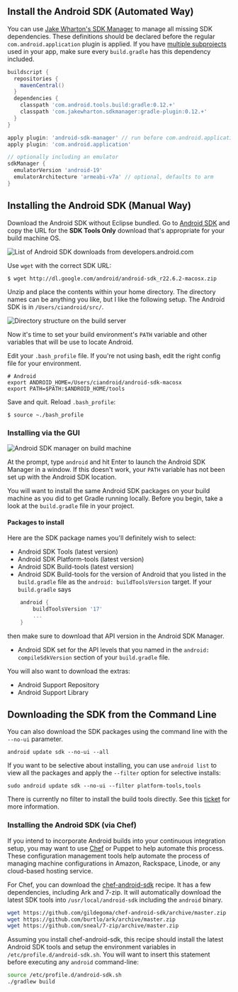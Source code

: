 ## Install the Android SDK (Automated Way)

You can use [Jake Wharton's SDK Manager](https://github.com/JakeWharton/sdk-manager-plugin) to manage all missing SDK dependencies.  These definitions should be declared before the regular `com.android.application` plugin is applied.  If you have [multiple subprojects](http://gradle.org/docs/current/userguide/multi_project_builds.html) used in your app, make sure every `build.gradle` has this dependency included.

```gradle
buildscript {
  repositories {
    mavenCentral()
  }
  dependencies {
    classpath 'com.android.tools.build:gradle:0.12.+'
    classpath 'com.jakewharton.sdkmanager:gradle-plugin:0.12.+'
  }
}

apply plugin: 'android-sdk-manager' // run before com.android.application
apply plugin: 'com.android.application'

// optionally including an emulator
sdkManager {
  emulatorVersion 'android-19'
  emulatorArchitecture 'armeabi-v7a' // optional, defaults to arm
}
```

## Installing the Android SDK (Manual Way)

Download the Android SDK without Eclipse bundled. Go to [Android SDK](http://developer.android.com/sdk/index.html) and copy the URL for the **SDK Tools Only** download that's appropriate for your build machine OS.

![List of Android SDK downloads from developers.android.com](https://dl.dropboxusercontent.com/u/10808663/gradle_jenkins_android/sdk_downloads.png)

Use `wget` with the correct SDK URL:

    $ wget http://dl.google.com/android/android-sdk_r22.6.2-macosx.zip

Unzip and place the contents within your home directory. The directory names can be anything you like, but I like the following setup.  The Android SDK is in `/Users/ciandroid/src/`.

 ![Directory structure on the build server](https://dl.dropboxusercontent.com/u/10808663/gradle_jenkins_android/directories_on_build_server.png)

Now it's time to set your build environment's `PATH` variable and other variables that will be use to locate Android.

Edit your `.bash_profile` file. If you're not using bash, edit the right config file for your environment.

    # Android 
    export ANDROID_HOME=/Users/ciandroid/android-sdk-macosx
    export PATH=$PATH:$ANDROID_HOME/tools

 
Save and quit. Reload `.bash_profile`:

    $ source ~./bash_profile

### Installing via the GUI
 
![Android SDK manager on build machine](https://dl.dropboxusercontent.com/u/10808663/gradle_jenkins_android/android_sdk_manager.png)

At the prompt, type `android` and hit Enter to launch the Android SDK Manager in a window. If this doesn't work, your `PATH` variable has not been set up with the Android SDK location.   

You will want to install the same Android SDK packages on your build machine as you did to get Gradle running locally. Before you begin, take a look at the `build.gradle` file in your project.

#### Packages to install

Here are the SDK package names you'll definitely wish to select:

  * Android SDK Tools (latest version)
  * Android SDK Platform-tools (latest version)
  * Android SDK Build-tools (latest version)
  * Android SDK Build-tools for the version of Android that you listed in the `build.gradle` file as the `android: buildToolsVersion` target. If your `build.gradle` says 
```gradle
    android {
        buildToolsVersion '17'
        ...
    }
```

then make sure to download that API version in the Android SDK Manager. 

  * Android SDK set for the API levels that you named in the `android: compileSdkVersion` section of your `build.gradle` file.

You will also want to download the extras:
  * Android Support Repository
  * Android Support Library


## Downloading the SDK from the Command Line

You can also download the SDK packages using the command line with the `--no-ui` parameter.

```
android update sdk --no-ui --all
```

If you want to be selective about installing, you can use `android list` to view all the packages and apply the `--filter` option for selective installs:

```
sudo android update sdk --no-ui --filter platform-tools,tools
```

There is currently no filter to install the build tools directly.  See this [ticket](https://code.google.com/p/android/issues/detail?id=78765) for more information.

### Installing the Android SDK (via Chef)

If you intend to incorporate Android builds into your continuous integration setup, you may want to use [Chef](https://learn.chef.io/) or Puppet to help automate this process.  These configuration management tools help automate the process of managing machine configurations in Amazon, Rackspace, Linode, or any cloud-based hosting service.  

For Chef, you can download the [chef-android-sdk](https://github.com/gildegoma/chef-android-sdk) recipe.  It has a few dependencies, including Ark and 7-zip.  It will automatically download the latest SDK tools into `/usr/local/android-sdk` including the `android` binary.

```bash
wget https://github.com/gildegoma/chef-android-sdk/archive/master.zip
wget https://github.com/burtlo/ark/archive/master.zip
wget https://github.com/sneal/7-zip/archive/master.zip
```

Assuming you install chef-android-sdk, this recipe should install the latest Android SDK tools and setup the environment variables in `/etc/profile.d/android-sdk.sh`.  You will want to insert this statement before executing any `android` command-line:

```bash
source /etc/profile.d/android-sdk.sh
./gradlew build
```
